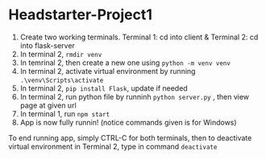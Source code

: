 # Headstarter-Project1


1. Create two working terminals. Terminal 1: cd into client & Terminal 2: cd into flask-server
2. In terminal 2, ``` rmdir venv ```
3. In temrinal 2, then create a new one using ``` python -m venv venv ```
4. In terminal 2, activate virtual environment by running ``` .\venv\Scripts\activate ```
5. In terminal 2, ``` pip install Flask ```, update if needed
6. In terminal 2, run python file by runninh ``` python server.py ``` , then view page at given url
7. In terminal 1, run ```npm start``` 
8. App is now fully runnin! (notice commands given is for Windows)

To end running app, simply CTRL-C for both terminals, then to deactivate virtual environment in Terminal 2, type in command ```deactivate```

